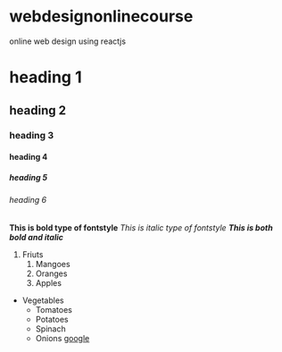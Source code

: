 # webdesignonlinecourse
online web design using reactjs
# heading 1
## heading 2
### heading 3
#### heading 4
##### heading 5
###### heading 6
**This is bold type of fontstyle**
*This is italic type of fontstyle*
***This is both bold and italic***

1. Friuts
     1. Mangoes
     2. Oranges
     3. Apples
* Vegetables
    * Tomatoes
    * Potatoes
    * Spinach
    * Onions
 [google](https://mail.google.com/mail/u/0/?tab=rm&ogbl#inbox)
